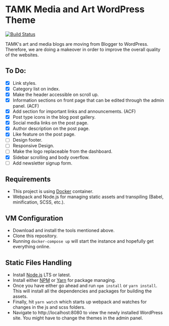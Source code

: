 # TAMK Media and Art WordPress Theme
[![Build Status](https://travis-ci.org/tmskrtsz/mediatheme.svg?branch=master)](https://travis-ci.org/tmskrtsz/mediatheme)

TAMK's art and media blogs are moving from Blogger to WordPress. Therefore, we are doing a makeover in order to improve the overall quality of the websites.

## To Do:
- [x] Link styles.
- [x] Category list on index.
- [x] Make the header accessible on scroll up.
- [x] Information sections on front page that can be edited through the admin panel. (ACF)
- [x] Add section for important links and announcements. (ACF)
- [x] Post type icons in the blog post gallery.
- [x] Social media links on the post page.
- [x] Author description on the post page.
- [x] Like feature on the post page.
- [ ] Design footer.
- [ ] Responsive Design.
- [ ] Make the logo replaceable from the dashboard.
- [x] Sidebar scrolling and body overflow.
- [ ] Add newsletter signup form.

## Requirements

* This project is using [Docker](http://docker.com) container.
* Webpack and Node.js for managing static assets and transpiling (Babel, minification, SCSS, etc.).

## VM Configuration
* Download and install the tools mentioned above.
* Clone this repository.
* Running `docker-compose up` will start the instance and hopefully get everything online.

## Static Files Handling
* Install [Node.js](https://nodejs.org/en/) LTS or latest.
* Install either [NPM](https://www.npmjs.com) or [Yarn](https://yarnpkg.com) for package managing.
* Once you have either go ahead and run `npm install` or `yarn install`. This will install all the dependencies and packages for building the assets.
* Finally, hit `yarn watch` which starts up webpack and watches for changes in the js and scss folders.
* Navigate to http://localhost:8080 to view the newly installed WordPress site. You might have to change the themes in the admin panel.
